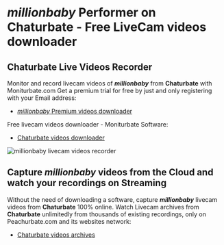 # _millionbaby_ Performer on Chaturbate - Free LiveCam videos downloader

## Chaturbate Live Videos Recorder

Monitor and record livecam videos of **_millionbaby_** from **Chaturbate** with Moniturbate.com
Get a premium trial for free by just and only registering with your Email address:
* [_millionbaby_ Premium videos downloader](https://moniturbate.com/request-demo-licence-key.html)

Free livecam videos downloader - Moniturbate Software:
* [Chaturbate videos downloader](https://moniturbate.com/moniturbate-download-software.html)

![_millionbaby_ livecam videos recorder](https://peachurnet.com/templates/moniturbate-software.png)


## Capture _millionbaby_ videos from the Cloud and watch your recordings on Streaming

Without the need of downloading a software, capture **_millionbaby_** livecam videos from **Chaturbate** 100% online.
Watch Livecam archives from **Chaturbate** unlimitedly from thousands of existing recordings, only on Peachurbate.com and its websites network:
* [Chaturbate videos archives](https://peachurnet.com/)